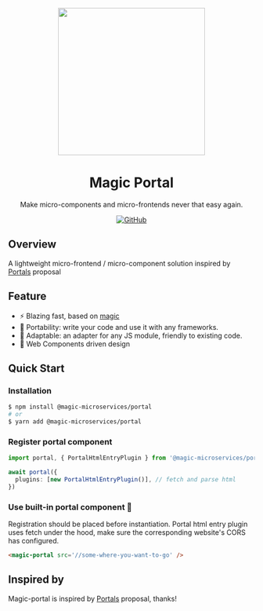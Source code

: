 <p align="center">
    <img width="300" src="https://sf16-sg.tiktokcdn.com/obj/eden-sg/lpqulynulog/Magic/logo.qW4rU0mH6aL8.svg">
</p>

<h1 align="center">Magic Portal</h1>

<div align="center">

Make micro-components and micro-frontends never that easy again.

[![GitHub](https://img.shields.io/github/license/bytedance/magic-microservices?color=blue)](https://github.com/bytedance/magic-microservices/blob/main/LICENSE)


</div>


## Overview

A lightweight micro-frontend  / micro-component solution inspired by [Portals](https://github.com/WICG/portals) proposal


## Feature

- ⚡ Blazing fast, based on [magic](https://github.com/bytedance/magic-microservices)
- 🚀 Portability: write your code and use it with any frameworks.
- 🔨 Adaptable: an adapter for any JS module, friendly to existing code.
- 💪 Web Components driven design

## Quick Start

### Installation

```bash
$ npm install @magic-microservices/portal
# or
$ yarn add @magic-microservices/portal
```


### Register portal component

```typescript
import portal, { PortalHtmlEntryPlugin } from '@magic-microservices/portal'

await portal({
  plugins: [new PortalHtmlEntryPlugin()], // fetch and parse html
})
```

### Use built-in portal component 🎉

Registration should be placed before instantiation. Portal html entry plugin uses fetch under the hood, 
make sure the corresponding website's CORS has configured.

```html
<magic-portal src='//some-where-you-want-to-go' />
```

## Inspired by

Magic-portal is inspired by [Portals](https://github.com/WICG/portals) proposal, thanks!